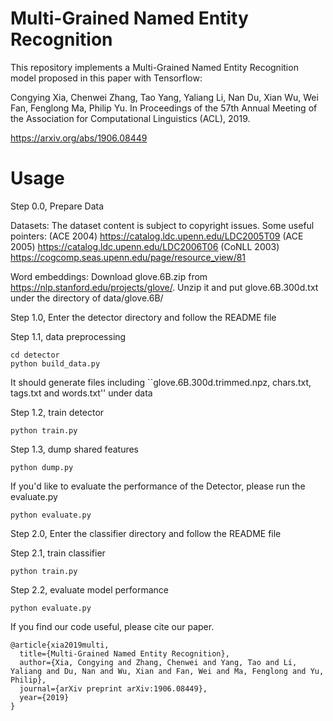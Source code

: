# Multi-Grained Named Entity Recognition


This repository implements a Multi-Grained Named Entity Recognition model proposed in this paper with Tensorflow:

Congying Xia, Chenwei Zhang, Tao Yang, Yaliang Li, Nan Du, Xian Wu, Wei Fan, Fenglong Ma, Philip Yu. In Proceedings of the 57th Annual Meeting of the Association for Computational Linguistics (ACL), 2019. 

https://arxiv.org/abs/1906.08449

# Usage

Step 0.0, Prepare Data

Datasets: The dataset content is subject to copyright issues. Some useful pointers:
(ACE 2004) https://catalog.ldc.upenn.edu/LDC2005T09
(ACE 2005) https://catalog.ldc.upenn.edu/LDC2006T06
(CoNLL 2003) https://cogcomp.seas.upenn.edu/page/resource_view/81

Word embeddings: Download glove.6B.zip from https://nlp.stanford.edu/projects/glove/. Unzip it and put glove.6B.300d.txt under the directory of data/glove.6B/


Step 1.0, Enter the detector directory and follow the README file

  Step 1.1, data preprocessing

  ```
  cd detector
  python build_data.py
  ```
  It should generate files including ``glove.6B.300d.trimmed.npz, chars.txt, tags.txt and words.txt'' under data

  Step 1.2, train detector
 
  ```
  python train.py
  ```

  Step 1.3, dump shared features
  
  ```
  python dump.py
  ```

  If you'd like to evaluate the performance of the Detector, please run the evaluate.py
  
  ```
  python evaluate.py
  ```

Step 2.0, Enter the classifier directory and follow the README file

  Step 2.1, train classifier
  
  ```
  python train.py
  ```

  Step 2.2, evaluate model performance
  
  ```
  python evaluate.py
  ```

If you find our code useful, please cite our paper.

```
@article{xia2019multi,
  title={Multi-Grained Named Entity Recognition},
  author={Xia, Congying and Zhang, Chenwei and Yang, Tao and Li, Yaliang and Du, Nan and Wu, Xian and Fan, Wei and Ma, Fenglong and Yu, Philip},
  journal={arXiv preprint arXiv:1906.08449},
  year={2019}
}

```
